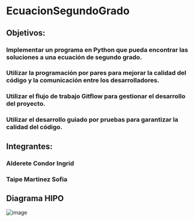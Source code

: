 # EcuacionSegundoGrado
## Objetivos:
### Implementar un programa en Python que pueda encontrar las soluciones a una ecuación de segundo grado.
### Utilizar la programación por pares para mejorar la calidad del código y la comunicación entre los desarrolladores.
### Utilizar el flujo de trabajo Gitflow para gestionar el desarrollo del proyecto.
### Utilizar el desarrollo guiado por pruebas para garantizar la calidad del código. 
## Integrantes:
### Alderete Condor Ingrid
### Taipe Martinez Sofia
## Diagrama HIPO
![image](https://github.com/SofiaTaipe/EcuacionSegundoGrado/assets/143139781/04cae819-7dbd-4b0d-9173-0b0407670e0d)
